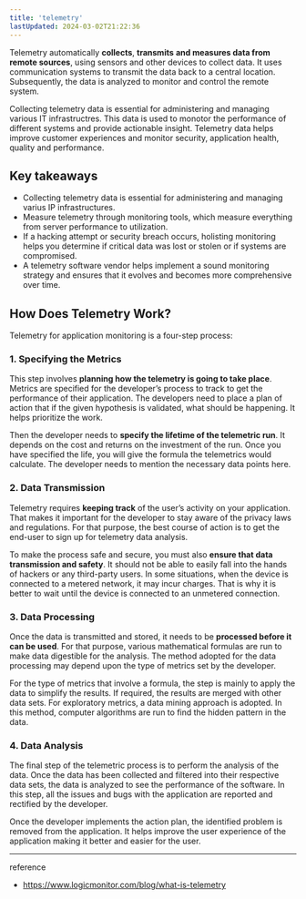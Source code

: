 ```yaml
---
title: 'telemetry'
lastUpdated: 2024-03-02T21:22:36
---
```


Telemetry automatically **collects**, **transmits** **and measures data from remote sources**, using sensors and other devices to collect data. It uses communication systems to transmit the data back to a central location. Subsequently, the data is analyzed to monitor and control the remote system.

Collecting telemetry data is essential for administering and managing various IT infrastructres. This data is used to monotor the performance of different systems and provide actionable insight. Telemetry data helps improve customer experiences and monitor security, application health, quality and performance.

## Key takeaways

- Collecting telemetry data is essential for administering and managing varius IP infrastructures.
- Measure telemetry through monitoring tools, which measure everything from server performance to utilization.
- If a hacking attempt or security breach occurs, holisting monitoring helps you determine if critical data was lost or stolen or if systems are compromised.
- A telemetry software vendor helps implement a sound monitoring strategy and ensures that it evolves and becomes more comprehensive over time.

## How Does Telemetry Work?

Telemetry for application monitoring is a four-step process:

### 1. Specifying the Metrics

This step involves **planning how the telemetry is going to take place**. Metrics are specified for the developer’s process to track to get the performance of their application. The developers need to place a plan of action that if the given hypothesis is validated, what should be happening. It helps prioritize the work.

Then the developer needs to **specify the lifetime of the telemetric run**. It depends on the cost and returns on the investment of the run. Once you have specified the life, you will give the formula the telemetrics would calculate. The developer needs to mention the necessary data points here.

### 2. Data Transmission 

Telemetry requires **keeping track** of the user’s activity on your application. That makes it important for the developer to stay aware of the privacy laws and regulations. For that purpose, the best course of action is to get the end-user to sign up for telemetry data analysis.

To make the process safe and secure, you must also **ensure that data transmission and safety**. It should not be able to easily fall into the hands of hackers or any third-party users. In some situations, when the device is connected to a metered network, it may incur charges. That is why it is better to wait until the device is connected to an unmetered connection.

### 3. Data Processing

Once the data is transmitted and stored, it needs to be **processed before it can be used**. For that purpose, various mathematical formulas are run to make data digestible for the analysis. The method adopted for the data processing may depend upon the type of metrics set by the developer.

For the type of metrics that involve a formula, the step is mainly to apply the data to simplify the results. If required, the results are merged with other data sets. For exploratory metrics, a data mining approach is adopted. In this method, computer algorithms are run to find the hidden pattern in the data.

### 4. Data Analysis

The final step of the telemetric process is to perform the analysis of the data. Once the data has been collected and filtered into their respective data sets, the data is analyzed to see the performance of the software. In this step, all the issues and bugs with the application are reported and rectified by the developer. 

Once the developer implements the action plan, the identified problem is removed from the application. It helps improve the user experience of the application making it better and easier for the user. 

---
reference
- https://www.logicmonitor.com/blog/what-is-telemetry

